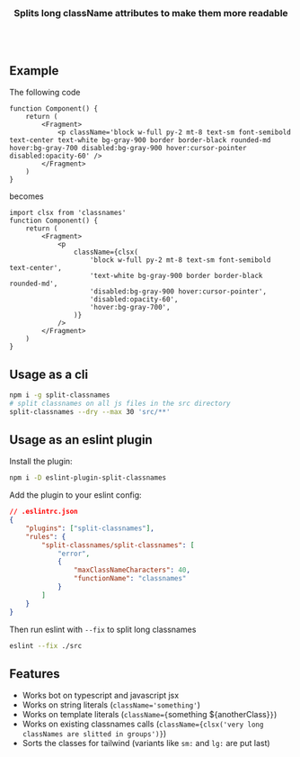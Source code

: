 <div align='center'>
    <br/>
    <h3>Splits long className attributes to make them more readable</h3>
    <br/>
    <br/>
</div>

## Example

The following code

```tsx
function Component() {
    return (
        <Fragment>
            <p className='block w-full py-2 mt-8 text-sm font-semibold text-center text-white bg-gray-900 border border-black rounded-md hover:bg-gray-700 disabled:bg-gray-900 hover:cursor-pointer disabled:opacity-60' />
        </Fragment>
    )
}
```

becomes

```tsx
import clsx from 'classnames'
function Component() {
    return (
        <Fragment>
            <p
                className={clsx(
                    'block w-full py-2 mt-8 text-sm font-semibold text-center',
                    'text-white bg-gray-900 border border-black rounded-md',
                    'disabled:bg-gray-900 hover:cursor-pointer',
                    'disabled:opacity-60',
                    'hover:bg-gray-700',
                )}
            />
        </Fragment>
    )
}
```

## Usage as a cli

```sh
npm i -g split-classnames
# split classnames on all js files in the src directory
split-classnames --dry --max 30 'src/**'
```

## Usage as an eslint plugin

Install the plugin:

```sh
npm i -D eslint-plugin-split-classnames
```

Add the plugin to your eslint config:

```json
// .eslintrc.json
{
    "plugins": ["split-classnames"],
    "rules": {
        "split-classnames/split-classnames": [
            "error",
            {
                "maxClassNameCharacters": 40,
                "functionName": "classnames"
            }
        ]
    }
}
```

Then run eslint with `--fix` to split long classnames

```sh
eslint --fix ./src
```

## Features

-   Works bot on typescript and javascript jsx
-   Works on string literals (`className='something'`)
-   Works on template literals (`className={`something ${anotherClass}`}`)
-   Works on existing classnames calls (`className={clsx('very long classNames are slitted in groups')}`)
-   Sorts the classes for tailwind (variants like `sm:` and `lg:` are put last)
